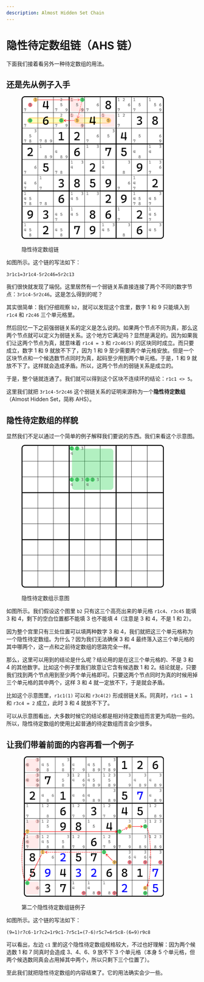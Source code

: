 ```yaml
---
description: Almost Hidden Set Chain
---
```


# 隐性待定数组链（AHS 链）

下面我们接着看另外一种待定数组的用法。

## 还是先从例子入手 <a href="#a-simple-example" id="a-simple-example"></a>

<figure><img src="../.gitbook/assets/images_0315.png" alt="" width="375"><figcaption><p>隐性待定数组链</p></figcaption></figure>

如图所示。这个链的写法如下：

```
3r1c1=3r1c4-5r2c46=5r2c13
```

我们很快就发现了端倪。这里居然有一个弱链关系直接连接了两个不同的数字节点：`3r1c4-5r2c46`。这是怎么得到的呢？

其实很简单：我们仔细观察 `b2`，就可以发现这个宫里，数字 1 和 9 只能填入到 `r1c4` 和 `r2c46` 三个单元格里。

然后回忆一下之前强弱链关系的定义是怎么说的。如果两个节点不同为真，那么这两个节点就可以定义为弱链关系。这个地方它满足吗？显然是满足的。因为如果我们让这两个节点为真，就意味着 `r1c4 = 3` 和 `r2c46(5)` 的区块同时成立。而只要成立，数字 1 和 9 就放不下了，因为 1 和 9 至少需要两个单元格安放。但是一个区块节点和一个候选数节点同时为真，起码至少用到两个单元格。于是，1 和 9 就放不下了。这样就会造成矛盾。所以，这两个节点的弱链关系是成立的。

于是，整个链就连通了。我们就可以得到这个区块不连续环的结论：`r1c1 <> 5`。

这里我们就把 `3r1c4-5r2c46` 这个弱链关系的证明来源称为一个**隐性待定数组**（Almost Hidden Set，简称 AHS）。

## 隐性待定数组的样貌

显然我们不足以通过一个简单的例子解释我们要说的东西。我们来看这个示意图。

<figure><img src="../.gitbook/assets/images_0316.png" alt="" width="375"><figcaption><p>隐性待定数组示意图</p></figcaption></figure>

如图所示。我们假设这个图里 `b2` 只有这三个高亮出来的单元格 `r1c4`、`r3c45` 能填 3 和 4，剩下的空白位置都不能填 3 也不能填 4（注意是 3 和 4，不是 1 和 2）。

因为整个宫里只有三处位置可以填两种数字 3 和 4，我们就把这三个单元格称为一个隐性待定数组。为什么？因为我们无法确保 3 和 4 最终落入这三个单元格的其中哪两个，这一点和之前待定数组的思路完全一样。

那么，这里可以用到的结论是什么呢？结论用的是在这三个单元格的、不是 3 和 4 的其他数字。比如这个例子里我们故意让它含有候选数 1 和 2。结论就是，只要我们找到两个节点用到至少两个单元格即可。只要这两个节点同时为真的时候用掉三个单元格的其中两个，这样 3 和 4 就一定放不下，于是就会矛盾。

比如这个示意图里，`r1c1(1)` 可以和 `r3c4(2)` 形成弱链关系。同真时，`r1c1 = 1` 和 `r3c4 = 2` 成立，此时 3 和 4 就放不下了。

可以从示意图看出，大多数时候它的结论都是相对待定数组而言更为鸡肋一些的。所以，隐性待定数组的使用比起普通的待定数组而言会少很多。

## 让我们带着前面的内容再看一个例子 <a href="#another-example" id="another-example"></a>

<figure><img src="../.gitbook/assets/images_0317.png" alt="" width="375"><figcaption><p>第二个隐性待定数组链例子</p></figcaption></figure>

如图所示。这个链的写法如下：

```
(9=1)r7c6-1r7c2=1r9c1-7r5c1=(7-6)r5c7=6r5c8-(6=9)r9c8
```

可以看出，左边 `c1` 里的这个隐性待定数组规格较大，不过也好理解：因为两个候选数 1 和 7 同真时会造成 3、4、6、9 放不下 3 个单元格（本身 5 个单元格，但两个候选数同真会占用掉其中两个，所以只剩下三个位置了）。

至此我们就把隐性待定数组的内容结束了。它的用法确实会少一些。
